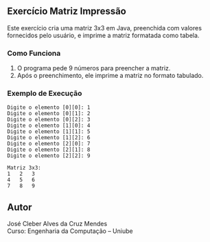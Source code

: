 ## Exercício Matriz Impressão

Este exercício cria uma matriz 3x3 em Java, preenchida com valores fornecidos pelo usuário, e imprime a matriz formatada como tabela.

### Como Funciona

1. O programa pede 9 números para preencher a matriz.
2. Após o preenchimento, ele imprime a matriz no formato tabulado.

### Exemplo de Execução

```text
Digite o elemento [0][0]: 1
Digite o elemento [0][1]: 2
Digite o elemento [0][2]: 3
Digite o elemento [1][0]: 4
Digite o elemento [1][1]: 5
Digite o elemento [1][2]: 6
Digite o elemento [2][0]: 7
Digite o elemento [2][1]: 8
Digite o elemento [2][2]: 9

Matriz 3x3:
1	2	3	
4	5	6	
7	8	9
```

## Autor
José Cleber Alves da Cruz Mendes  
Curso: Engenharia da Computação – Uniube
